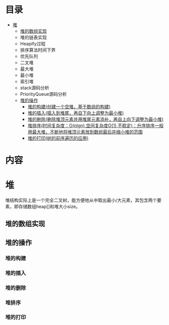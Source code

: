 
# 目录 

* [堆](#堆)
  * [堆的数组实现](#堆的数组实现)
  * 堆的链表实现
  * Heapify过程
  * 排序算法时间下界
  * 优先队列
  * 二叉堆
  * 最大堆
  * 最小堆
  * 索引堆
  * stack源码分析
  * PriorityQueue源码分析
  * [堆的操作](#堆的操作)
    * [堆的构建(创建一个空堆，基于数组的构建)](#堆的构建)
    * [堆的插入(插入到堆尾，再自下向上调整为最小堆)](#堆的插入)
    * [堆的删除(删除堆顶元素并用堆尾元素添补，再自上向下调整为最小堆)](#堆的删除)
    * [堆排序(时间复杂度：O(nlgn),空间复杂度O(1),不稳定)：升序排序一般用最大堆，不断地将堆顶元素放到数组最后并缩小堆的范围](#堆排序)
    * [堆的打印(树的前序遍历的应用)](#堆的打印)
  
  
  
# 内容

# 堆
堆结构实际上是一个完全二叉树，能方便地从中取出最小/大元素，其包含两个要素，即存储数组heap[]和堆大小size。

## 堆的数组实现
## 堆的操作
### 堆的构建
### 堆的插入
### 堆的删除
### 堆排序
### 堆的打印
